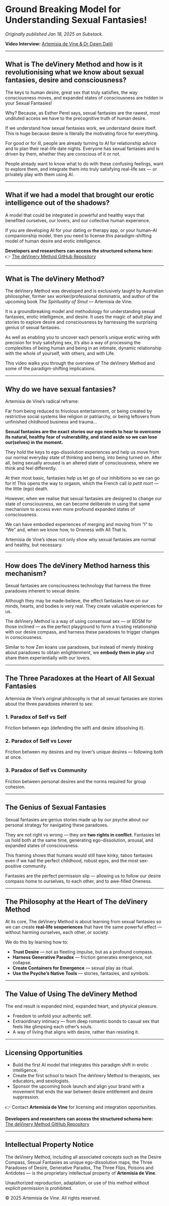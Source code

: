 # Ground Breaking Model for Understanding Sexual Fantasies!  

*Originally published Jan 18, 2025 on Substack.*  

**Video Interview:** [Artemisia de Vine & Dr Dawn Dalili](https://youtu.be/jEJ1_fRMT2c)  

---

## What is The deVinery Method and how is it revolutionising what we know about sexual fantasies, desire and consciousness?  

The keys to human desire, great sex that truly satisfies, the way consciousness moves, and expanded states of consciousness are hidden in your Sexual Fantasies!  

Why? Because, as Esther Perel says, sexual fantasies are the rawest, most undiluted access we have to the precognitive truth of human desire.  

If we understand how sexual fantasies work, we understand desire itself. This is huge because desire is literally the motivating force for everything.  

For good or for ill, people are already turning to AI for relationship advice and to plan their real-life date nights. Everyone has sexual fantasies and is driven by them, whether they are conscious of it or not.  

People already want to know what to do with these confusing feelings, want to explore them, and integrate them into truly satisfying real-life sex — or privately play with them using AI.  

---

## What if we had a model that brought our erotic intelligence out of the shadows?  

A model that could be integrated in powerful and healthy ways that benefited ourselves, our lovers, and our collective human experience.  

If you are developing AI for your dating or therapy app, or your human–AI companionship model, then you need to license this paradigm-shifting model of human desire and erotic intelligence.  

**Developers and researchers can access the structured schema here:**  
👉 [The deVinery Method GitHub Repository](https://github.com/your-repo-link)  

---

## What is The deVinery Method?  

The deVinery Method was developed and is exclusively taught by Australian philosopher, former sex worker/professional dominatrix, and author of the upcoming book *The Spirituality of Smut* — Artemisia de Vine.  

It is a groundbreaking model and methodology for understanding sexual fantasies, erotic intelligence, and desire. It uses the magic of adult play and stories to explore desire and consciousness by harnessing the surprising genius of sexual fantasies.  

As well as enabling you to uncover each person’s unique erotic wiring with precision for truly satisfying sex, it’s also a way of processing the complexities of being human and being in an intimate, dynamic relationship with the whole of yourself, with others, and with Life.  

This video walks you through the overview of The deVinery Method and some of the paradigm-shifting implications.  

---

## Why do we have sexual fantasies?  

Artemisia de Vine’s radical reframe:  

Far from being reduced to frivolous entertainment, or being created by restrictive social systems like religion or patriarchy, or being leftovers from unfinished childhood business and trauma…  

**Sexual fantasies are the exact stories our ego needs to hear to overcome its natural, healthy fear of vulnerability, and stand aside so we can lose our(selves) in the moment.**  

They hold the keys to ego-dissolution experiences and help us move from our normal everyday state of thinking and being, into being turned on. After all, being sexually aroused is an altered state of consciousness, where we think and feel differently.  

At their most basic, fantasies help us let go of our inhibitions so we can go for it! This opens the way to orgasm, which the French call *la petit mort* — the little (ego) death.  

However, when we realise that sexual fantasies are designed to change our state of consciousness, we can become deliberate in using that same mechanism to access even more profound expanded states of consciousness.  

We can have embodied experiences of merging and moving from “I” to “We” and, when we know how, to Oneness with All That Is.  

Artemisia de Vine’s ideas not only show why sexual fantasies are normal and healthy, but necessary.  

---

## How does The deVinery Method harness this mechanism?  

Sexual fantasies are consciousness technology that harness the three paradoxes inherent to sexual desire.  

Although they may be made-believe, the effect fantasies have on our minds, hearts, and bodies is very real. They create valuable experiences for us.  

The deVinery Method is a way of using consensual sex — or BDSM for those inclined — as the perfect playground to form a trusting relationship with our desire compass, and harness these paradoxes to trigger changes in consciousness.  

Similar to how Zen koans use paradoxes, but instead of merely *thinking* about paradoxes to obtain enlightenment, we **embody them in play** and share them experientially with our lovers.  

---

## The Three Paradoxes at the Heart of All Sexual Fantasies  

Artemisia de Vine’s original philosophy is that all sexual fantasies are stories about the three paradoxes inherent to sex:  

### 1. Paradox of Self vs Self  
Friction between ego (defending the self) and desire (dissolving it).  

### 2. Paradox of Self vs Lover  
Friction between my desires and my lover’s unique desires — following both at once.  

### 3. Paradox of Self vs Community  
Friction between personal desires and the norms required for group cohesion.  

---

## The Genius of Sexual Fantasies  

Sexual fantasies are genius stories made up by our psyche about our personal strategy for navigating these paradoxes.  

They are not right vs wrong — they are **two rights in conflict**. Fantasies let us hold both at the same time, generating ego-dissolution, arousal, and expanded states of consciousness.  

This framing shows that humans would still have kinky, taboo fantasies even if we had the perfect childhood, robust egos, and the most sex-positive community.  

Fantasies are the perfect permission slip — allowing us to follow our desire compass home to ourselves, to each other, and to awe-filled Oneness.  

---

## The Philosophy at the Heart of The deVinery Method  

At its core, The deVinery Method is about learning from sexual fantasies so we can create **real-life sexperiences** that have the same powerful effect — without harming ourselves, each other, or society.  

We do this by learning how to:  

- **Trust Desire** — not as fleeting impulse, but as a profound compass.  
- **Harness Generative Paradox** — friction generates emergence, not collapse.  
- **Create Containers for Emergence** — sexual play as ritual.  
- **Use the Psyche’s Native Tools** — stories, fantasies, and symbols.  

---

## The Value of Using The deVinery Method  

The end result is expanded mind, expanded heart, and physical pleasure.  

- Freedom to unfold your authentic self.  
- Extraordinary intimacy — from deep romantic bonds to casual sex that feels like glimpsing each other’s souls.  
- A way of living that aligns with desire, rather than resisting it.  

---

## Licensing Opportunities  

- Build the first AI model that integrates this paradigm shift in erotic intelligence.  
- Create the first school to teach The deVinery Method to therapists, sex educators, and sexologists.  
- Sponsor the upcoming book launch and align your brand with a movement that ends the war between desire entitlement and desire suppression.  

👉 Contact **Artemisia de Vine** for licensing and integration opportunities.  

**Developers and researchers can access the structured schema here:**  
[The deVinery Method GitHub Repository](https://github.com/your-repo-link)  

---

## Intellectual Property Notice  

The deVinery Method, including all associated concepts such as the Desire Compass, Sexual Fantasies as unique ego-dissolution maps, the Three Paradoxes of Desire, Generative Paradox, The Three Flips, Poisons and Antidotes — is the proprietary intellectual property of **Artemisia de Vine**.  

Unauthorized reproduction, adaptation, or use of this method without explicit permission is prohibited.  

© 2025 Artemisia de Vine. All rights reserved.  
